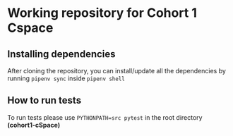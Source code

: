 # Working repository for Cohort 1 Cspace
## Installing dependencies
After cloning the repository, you can install/update all the dependencies by running `pipenv sync` inside `pipenv shell`
## How to run tests
To run tests please use `PYTHONPATH=src pytest` in the root directory **(cohort1-cSpace)**
